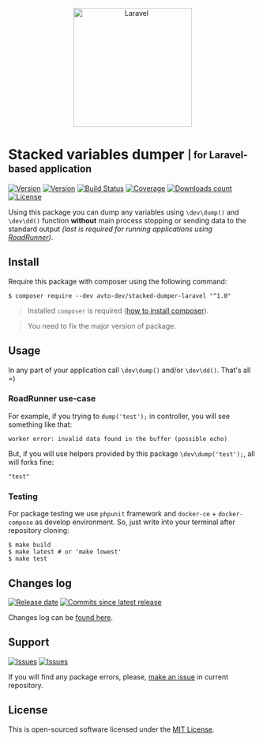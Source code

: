 <p align="center">
  <img src="https://laravel.com/assets/img/components/logo-laravel.svg" alt="Laravel" width="240" />
</p>

# Stacked variables dumper <sub><sup>| for Laravel-based application</sup></sub>

[![Version][badge_packagist_version]][link_packagist]
[![Version][badge_php_version]][link_packagist]
[![Build Status][badge_build_status]][link_build_status]
[![Coverage][badge_coverage]][link_coverage]
[![Downloads count][badge_downloads_count]][link_packagist]
[![License][badge_license]][link_license]

Using this package you can dump any variables using `\dev\dump()` and `\dev\dd()` function **without** main process stopping or sending data to the standard output _(last is required for running applications using [RoadRunner][roadrunner])_.

## Install

Require this package with composer using the following command:

```shell script
$ composer require --dev avto-dev/stacked-dumper-laravel "^1.0"
```

> Installed `composer` is required ([how to install composer][getcomposer]).

> You need to fix the major version of package.

## Usage

In any part of your application call `\dev\dump()` and/or `\dev\dd()`. That's all =)

### RoadRunner use-case

For example, if you trying to `dump('test');` in controller, you will see something like that:

```text
worker error: invalid data found in the buffer (possible echo)
```

But, if you will use helpers provided by this package `\dev\dump('test');`, all will forks fine:

```text
"test"
```

### Testing

For package testing we use `phpunit` framework and `docker-ce` + `docker-compose` as develop environment. So, just write into your terminal after repository cloning:

```shell script
$ make build
$ make latest # or 'make lowest'
$ make test
```

## Changes log

[![Release date][badge_release_date]][link_releases]
[![Commits since latest release][badge_commits_since_release]][link_commits]

Changes log can be [found here][link_changes_log].

## Support

[![Issues][badge_issues]][link_issues]
[![Issues][badge_pulls]][link_pulls]

If you will find any package errors, please, [make an issue][link_create_issue] in current repository.

## License

This is open-sourced software licensed under the [MIT License][link_license].

[badge_packagist_version]:https://img.shields.io/packagist/v/avto-dev/stacked-dumper-laravel.svg?maxAge=180
[badge_php_version]:https://img.shields.io/packagist/php-v/avto-dev/stacked-dumper-laravel.svg?longCache=true
[badge_build_status]:https://travis-ci.org/avto-dev/stacked-dumper-laravel.svg?branch=master
[badge_coverage]:https://img.shields.io/codecov/c/github/avto-dev/stacked-dumper-laravel/master.svg?maxAge=60
[badge_downloads_count]:https://img.shields.io/packagist/dt/avto-dev/stacked-dumper-laravel.svg?maxAge=180
[badge_license]:https://img.shields.io/packagist/l/avto-dev/stacked-dumper-laravel.svg?longCache=true
[badge_release_date]:https://img.shields.io/github/release-date/avto-dev/stacked-dumper-laravel.svg?style=flat-square&maxAge=180
[badge_commits_since_release]:https://img.shields.io/github/commits-since/avto-dev/stacked-dumper-laravel/latest.svg?style=flat-square&maxAge=180
[badge_issues]:https://img.shields.io/github/issues/avto-dev/stacked-dumper-laravel.svg?style=flat-square&maxAge=180
[badge_pulls]:https://img.shields.io/github/issues-pr/avto-dev/stacked-dumper-laravel.svg?style=flat-square&maxAge=180
[link_releases]:https://github.com/avto-dev/stacked-dumper-laravel/releases
[link_packagist]:https://packagist.org/packages/avto-dev/stacked-dumper-laravel
[link_build_status]:https://travis-ci.org/avto-dev/stacked-dumper-laravel
[link_coverage]:https://codecov.io/gh/avto-dev/stacked-dumper-laravel/
[link_changes_log]:https://github.com/avto-dev/stacked-dumper-laravel/blob/master/CHANGELOG.md
[link_issues]:https://github.com/avto-dev/stacked-dumper-laravel/issues
[link_create_issue]:https://github.com/avto-dev/stacked-dumper-laravel/issues/new/choose
[link_commits]:https://github.com/avto-dev/stacked-dumper-laravel/commits
[link_pulls]:https://github.com/avto-dev/stacked-dumper-laravel/pulls
[link_license]:https://github.com/avto-dev/stacked-dumper-laravel/blob/master/LICENSE
[getcomposer]:https://getcomposer.org/download/
[roadrunner]:https://github.com/spiral/roadrunner
